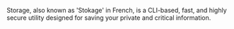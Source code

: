 Storage, also known as 'Stokage' in French, is a CLI-based, fast, and highly secure utility designed for saving your private and critical information.
